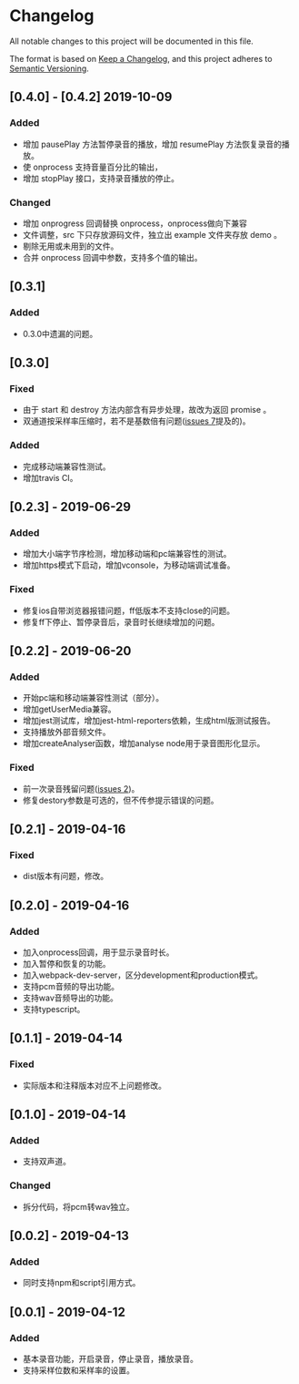 # Changelog
All notable changes to this project will be documented in this file.

The format is based on [Keep a Changelog](https://keepachangelog.com/en/1.0.0/),
and this project adheres to [Semantic Versioning](https://semver.org/spec/v2.0.0.html).

## [0.4.0] - [0.4.2] 2019-10-09
### Added
+ 增加 pausePlay 方法暂停录音的播放，增加 resumePlay 方法恢复录音的播放。
+ 使 onprocess 支持音量百分比的输出， 
+ 增加 stopPlay 接口，支持录音播放的停止。

### Changed
+ 增加 onprogress 回调替换 onprocess，onprocess做向下兼容
+ 文件调整，src 下只存放源码文件，独立出 example 文件夹存放 demo 。
+ 剔除无用或未用到的文件。
+ 合并 onprocess 回调中参数，支持多个值的输出。

## [0.3.1]
### Added
+ 0.3.0中遗漏的问题。

## [0.3.0]
### Fixed
+ 由于 start 和 destroy 方法内部含有异步处理，故改为返回 promise 。
+ 双通道按采样率压缩时，若不是基数倍有问题([issues 7](https://github.com/2fps/recorder/issues/7)提及的)。

### Added
+ 完成移动端兼容性测试。
+ 增加travis CI。

## [0.2.3] - 2019-06-29
### Added
+ 增加大小端字节序检测，增加移动端和pc端兼容性的测试。
+ 增加https模式下启动，增加vconsole，为移动端调试准备。

### Fixed
+ 修复ios自带浏览器报错问题，ff低版本不支持close的问题。
+ 修复ff下停止、暂停录音后，录音时长继续增加的问题。

## [0.2.2] - 2019-06-20
### Added
+ 开始pc端和移动端兼容性测试（部分）。
+ 增加getUserMedia兼容。
+ 增加jest测试库，增加jest-html-reporters依赖，生成html版测试报告。
+ 支持播放外部音频文件。
+ 增加createAnalyser函数，增加analyse node用于录音图形化显示。

### Fixed
+ 前一次录音残留问题([issues 2](https://github.com/2fps/recorder/issues/2))。
+ 修复destory参数是可选的，但不传参提示错误的问题。

## [0.2.1] - 2019-04-16
### Fixed
+ dist版本有问题，修改。

## [0.2.0] - 2019-04-16
### Added
+ 加入onprocess回调，用于显示录音时长。
+ 加入暂停和恢复的功能。
+ 加入webpack-dev-server，区分development和production模式。
+ 支持pcm音频的导出功能。
+ 支持wav音频导出的功能。
+ 支持typescript。

## [0.1.1] - 2019-04-14
### Fixed
+ 实际版本和注释版本对应不上问题修改。

## [0.1.0] - 2019-04-14
### Added
+ 支持双声道。

### Changed
+ 拆分代码，将pcm转wav独立。

## [0.0.2] - 2019-04-13
### Added
+ 同时支持npm和script引用方式。

## [0.0.1] - 2019-04-12
### Added
+ 基本录音功能，开启录音，停止录音，播放录音。
+ 支持采样位数和采样率的设置。